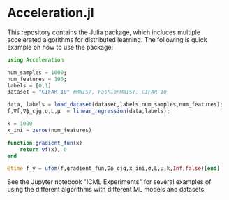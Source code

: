 # Acceleration.jl

This repository contains the Julia package, which incluces multiple accelerated algorithms for distributed learning. The following is quick example on how to use the package:

```julia
using Acceleration

num_samples = 1000;
num_features = 100;
labels = [0,1]
dataset = "CIFAR-10" #MNIST, FashionMNIST, CIFAR-10

data, labels = load_dataset(dataset,labels,num_samples,num_features);
f,∇f,∇ϕ_cjg,σ,L,μ  = linear_regression(data,labels);

k = 1000
x_ini = zeros(num_features)

function gradient_fun(x)
    return ∇f(x), 0
end

@time f_y = ufom(f,gradient_fun,∇ϕ_cjg,x_ini,σ,L,μ,k,Inf,false)[end]
```



See the Jupyter notebook "ICML Experiments" for several examples of using the different algorithms with different ML models and datasets.
